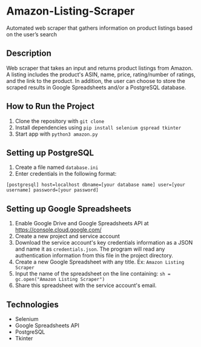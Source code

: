 # Amazon-Listing-Scraper
Automated web scraper that gathers information on product listings based on the user’s search

## Description
Web scraper that takes an input and returns product listings from Amazon. A listing includes the product's ASIN, name, price, rating/number of ratings, and
the link to the product. In addition, the user can choose to store the scraped results in Google Spreadsheets and/or a PostgreSQL database. 

## How to Run the Project
1. Clone the repository with `git clone`
2. Install dependencies using `pip install selenium gspread tkinter`
3. Start app with `python3 amazon.py`

## Setting up PostgreSQL
1. Create a file named `database.ini`
2. Enter credentials in the following format:

  `[postgresql]
  host=localhost
  dbname=[your database name]
  user=[your username]
  password=[your password]`

## Setting up Google Spreadsheets
1. Enable Google Drive and Google Spreadsheets API at https://console.cloud.google.com/
2. Create a new project and service account
3. Download the service account's key credentials information as a JSON and name it as `credentials.json`. The program will read any authentication information from this file in the project directory.
4. Create a new Google Spreadsheet with any title. Ex: `Amazon Listing Scraper`
5. Input the name of the spreadsheet on the line containing: `sh = gc.open("Amazon Listing Scraper")`
6. Share this spreadsheet with the service account's email. 

## Technologies
- Selenium
- Google Spreadsheets API
- PostgreSQL
- Tkinter
